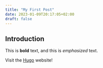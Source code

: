 ```yaml
---
title: "My First Post"
date: 2023-01-09T20:17:05+02:00
draft: false
---
```

## Introduction

This is **bold** text, and this is *emphasized* text.

Visit the [Hugo](https://gohubo.io)  website!
